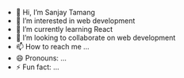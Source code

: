 - 👋 Hi, I’m Sanjay Tamang
- 👀 I’m interested in web development
- 🌱 I’m currently learning React
- 💞️ I’m looking to collaborate on web development
- 📫 How to reach me ...
- 😄 Pronouns: ...
- ⚡ Fun fact: ...

<!---
Solticoder/Solticoder is a ✨ special ✨ repository because its `README.md` (this file) appears on your GitHub profile.
You can click the Preview link to take a look at your changes.
--->

